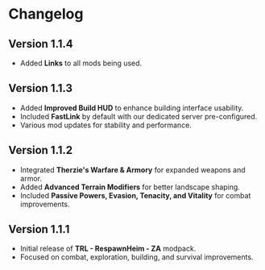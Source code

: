 # Changelog

## Version 1.1.4
- Added **Links** to all mods being used.

## Version 1.1.3
- Added **Improved Build HUD** to enhance building interface usability.
- Included **FastLink** by default with our dedicated server pre-configured.
- Various mod updates for stability and performance.

## Version 1.1.2
- Integrated **Therzie's Warfare & Armory** for expanded weapons and armor.
- Added **Advanced Terrain Modifiers** for better landscape shaping.
- Included **Passive Powers, Evasion, Tenacity, and Vitality** for combat improvements.

## Version 1.1.1
- Initial release of **TRL - RespawnHeim - ZA** modpack.
- Focused on combat, exploration, building, and survival improvements.
